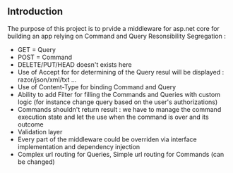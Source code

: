 ## Introduction
The purpose of this project is to prvide a middleware for asp.net core for building an app
relying on Command and Query Resonsibility Segregation :
  - GET = Query
  - POST = Command
  - DELETE/PUT/HEAD doesn't exists here
  - Use of Accept for for determining of the Query resul will be displayed : razor/json/xml/txt ...
  - Use of Content-Type for binding Command and Query
  - Ability to add Filter for filling the Commands and Queries with custom logic (for instance change query based on the user's authorizations)
  - Commands shouldn't return result : we have to manage the command execution state and let the use when the command is over and its outcome
  - Validation layer
  - Every part of the middleware could be overriden via interface implementation and dependency injection
  - Complex url routing for Queries, Simple url routing for Commands (can be changed)


